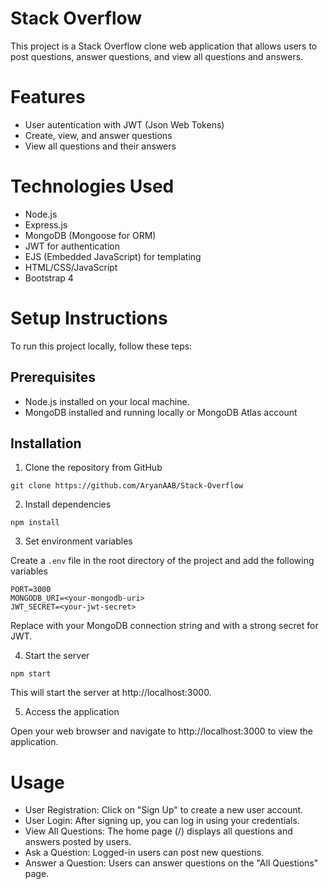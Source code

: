 # Stack Overflow

This project is a Stack Overflow clone web application that allows users to post questions, answer questions, and view all questions and answers.

# Features
- User autentication with JWT (Json Web Tokens)
- Create, view, and answer questions
- View all questions and their answers

# Technologies Used
- Node.js
- Express.js
- MongoDB (Mongoose for ORM)
- JWT for authentication
- EJS (Embedded JavaScript) for templating
- HTML/CSS/JavaScript
- Bootstrap 4

# Setup Instructions
To run this project locally, follow these teps:

## Prerequisites
- Node.js installed on your local machine.
- MongoDB installed and running locally or MongoDB Atlas account

## Installation
1. Clone the repository from GitHub

```
git clone https://github.com/AryanAAB/Stack-Overflow
```

2. Install dependencies

```
npm install
```

3. Set environment variables

Create a `.env` file in the root directory of the project and add the following variables

```
PORT=3000
MONGODB_URI=<your-mongodb-uri>
JWT_SECRET=<your-jwt-secret>
```

Replace <your-mongodb-uri> with your MongoDB connection string and <your-jwt-secret> with a strong secret for JWT.

4. Start the server

```
npm start
```

This will start the server at http://localhost:3000.

5. Access the application

Open your web browser and navigate to http://localhost:3000 to view the application.

# Usage
- User Registration: Click on "Sign Up" to create a new user account.
- User Login: After signing up, you can log in using your credentials.
- View All Questions: The home page (/) displays all questions and answers posted by users.
- Ask a Question: Logged-in users can post new questions.
- Answer a Question: Users can answer questions on the "All Questions" page.
